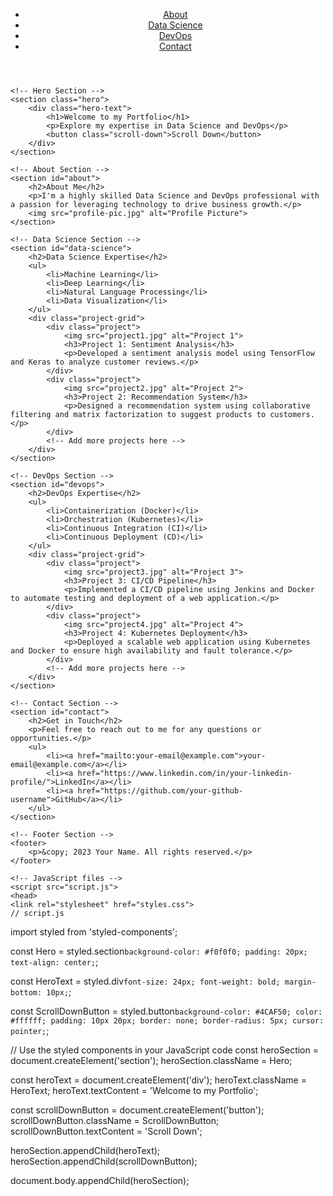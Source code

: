 <!DOCTYPE html>
<html lang="en">
<head>
    <meta charset="UTF-8">
    <meta name="viewport" content="width=device-width, initial-scale=1.0">
    <title>Portfolio | Data Science & DevOps Expert</title>
    <link rel="stylesheet" href="styles.css">
</head>
<body>
    <!-- Header Section -->
    <header>
        <nav>
            <ul>
                <li><a href="#about">About</a></li>
                <li><a href="#data-science">Data Science</a></li>
                <li><a href="#devops">DevOps</a></li>
                <li><a href="#contact">Contact</a></li>
            </ul>
        </nav>
    </header>

    <!-- Hero Section -->
    <section class="hero">
        <div class="hero-text">
            <h1>Welcome to my Portfolio</h1>
            <p>Explore my expertise in Data Science and DevOps</p>
            <button class="scroll-down">Scroll Down</button>
        </div>
    </section>

    <!-- About Section -->
    <section id="about">
        <h2>About Me</h2>
        <p>I'm a highly skilled Data Science and DevOps professional with a passion for leveraging technology to drive business growth.</p>
        <img src="profile-pic.jpg" alt="Profile Picture">
    </section>

    <!-- Data Science Section -->
    <section id="data-science">
        <h2>Data Science Expertise</h2>
        <ul>
            <li>Machine Learning</li>
            <li>Deep Learning</li>
            <li>Natural Language Processing</li>
            <li>Data Visualization</li>
        </ul>
        <div class="project-grid">
            <div class="project">
                <img src="project1.jpg" alt="Project 1">
                <h3>Project 1: Sentiment Analysis</h3>
                <p>Developed a sentiment analysis model using TensorFlow and Keras to analyze customer reviews.</p>
            </div>
            <div class="project">
                <img src="project2.jpg" alt="Project 2">
                <h3>Project 2: Recommendation System</h3>
                <p>Designed a recommendation system using collaborative filtering and matrix factorization to suggest products to customers.</p>
            </div>
            <!-- Add more projects here -->
        </div>
    </section>

    <!-- DevOps Section -->
    <section id="devops">
        <h2>DevOps Expertise</h2>
        <ul>
            <li>Containerization (Docker)</li>
            <li>Orchestration (Kubernetes)</li>
            <li>Continuous Integration (CI)</li>
            <li>Continuous Deployment (CD)</li>
        </ul>
        <div class="project-grid">
            <div class="project">
                <img src="project3.jpg" alt="Project 3">
                <h3>Project 3: CI/CD Pipeline</h3>
                <p>Implemented a CI/CD pipeline using Jenkins and Docker to automate testing and deployment of a web application.</p>
            </div>
            <div class="project">
                <img src="project4.jpg" alt="Project 4">
                <h3>Project 4: Kubernetes Deployment</h3>
                <p>Deployed a scalable web application using Kubernetes and Docker to ensure high availability and fault tolerance.</p>
            </div>
            <!-- Add more projects here -->
        </div>
    </section>

    <!-- Contact Section -->
    <section id="contact">
        <h2>Get in Touch</h2>
        <p>Feel free to reach out to me for any questions or opportunities.</p>
        <ul>
            <li><a href="mailto:your-email@example.com">your-email@example.com</a></li>
            <li><a href="https://www.linkedin.com/in/your-linkedin-profile/">LinkedIn</a></li>
            <li><a href="https://github.com/your-github-username">GitHub</a></li>
        </ul>
    </section>

    <!-- Footer Section -->
    <footer>
        <p>&copy; 2023 Your Name. All rights reserved.</p>
    </footer>

    <!-- JavaScript files -->
    <script src="script.js">
    <head>
    <link rel="stylesheet" href="styles.css">
    // script.js
import styled from 'styled-components';

const Hero = styled.section`
  background-color: #f0f0f0;
  padding: 20px;
  text-align: center;
`;

const HeroText = styled.div`
  font-size: 24px;
  font-weight: bold;
  margin-bottom: 10px;
`;

const ScrollDownButton = styled.button`
  background-color: #4CAF50;
  color: #ffffff;
  padding: 10px 20px;
  border: none;
  border-radius: 5px;
  cursor: pointer;
`;

// Use the styled components in your JavaScript code
const heroSection = document.createElement('section');
heroSection.className = Hero;

const heroText = document.createElement('div');
heroText.className = HeroText;
heroText.textContent = 'Welcome to my Portfolio';

const scrollDownButton = document.createElement('button');
scrollDownButton.className = ScrollDownButton;
scrollDownButton.textContent = 'Scroll Down';

heroSection.appendChild(heroText);
heroSection.appendChild(scrollDownButton);

document.body.appendChild(heroSection);
</head>

  </script>
</body>
</html>


